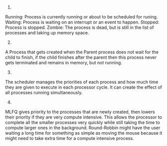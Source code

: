 1. 
Running: Process is currently running or about to be scheduled for runing.
Waiting: Process is waiting on an interrupt or an event to happen.
Stopped: Process is stopped.
Zombie: The process is dead, but is still in the list of processes and taking up memory space.

2.
A Process that gets created when the Parent process does not wait for the child to finish, if the child finishes after the parent then this process never gets terminated and remains in memory, but not running.

3.
The scheduler manages the priorities of each process and how much time they are given to execute in each processor cycle. It can create the effect of all processes running simultaneously.

4. 
MLFQ gives priority to the processes that are newly created, then lowers their priority if they are very compute intensive. This allows the processor to complete all the smaller processes very quickly while still taking the time to compute larger ones in the background. Round-Robbin might have the user waiting a long time for something as simple as moving the mouse because it might need to take extra time for a compute intensive process.